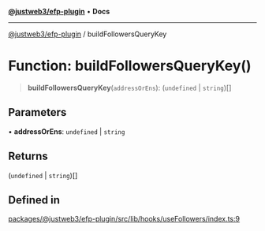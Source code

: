 [**@justweb3/efp-plugin**](../README.md) • **Docs**

***

[@justweb3/efp-plugin](../globals.md) / buildFollowersQueryKey

# Function: buildFollowersQueryKey()

> **buildFollowersQueryKey**(`addressOrEns`): (`undefined` \| `string`)[]

## Parameters

• **addressOrEns**: `undefined` \| `string`

## Returns

(`undefined` \| `string`)[]

## Defined in

[packages/@justweb3/efp-plugin/src/lib/hooks/useFollowers/index.ts:9](https://github.com/JustaName-id/JustaName-sdk/blob/dc845c10af242e3ca87d95ef392516ac0bfa8b95/packages/@justweb3/efp-plugin/src/lib/hooks/useFollowers/index.ts#L9)

